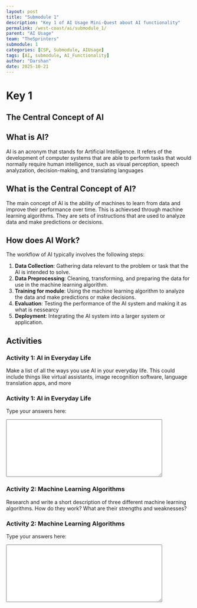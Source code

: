 ```yaml
---
layout: post
title: "Submodule 1"
description: "Key 1 of AI Usage Mini-Quest about AI functionality"
permalink: /west-coast/ai/submodule_1/
parent: "AI Usage"
team: "TheSprinters"
submodule: 1
categories: [CSP, Submodule, AIUsage]
tags: [AI, submodule, AI_Functionality]
author: "Darshan"
date: 2025-10-21
---
```


# Key 1

## The Central Concept of AI

## What is AI?

AI is an acronym that stands for Artificial Intelligence. It refers of the development of computer systems that are able to perform tasks that would normally require human intelligence, such as visual perception, speech analyzation, decision-making, and translating languages

## What is the Central Concept of AI?

The main concept of AI is the ability of machines to learn from data and improve their performance over time. This is achievsed through machine learning algorithms. They are sets of instructions that are used to analyze data and make predictions or decisions.

## How does AI Work?

The workflow of AI typically involves the following steps:

1. **Data Collection**: Gathering data relevant to the problem or task that the AI is intended to solve.
2. **Data Preprocessing**: Cleaning, transforming, and preparing the data for use in the machine learning algorithm.
3. **Training for module**: Using the machine learning algorithm to analyze the data and make predictions or make decisions.
4. **Evaluation**: Testing the performance of the AI system and making it as what is nessearcy
5. **Deployment**: Integrating the AI system into a larger system or application.

## Activities

### Activity 1: AI in Everyday Life

Make a list of all the ways you use AI in your everyday life. This could include things like virtual assistants, image recognition software, language translation apps, and more

<div>
  <h3>Activity 1: AI in Everyday Life</h3>
  <p>Type your answers here:</p>
  <textarea rows="10" cols="50"></textarea>
</div>


### Activity 2: Machine Learning Algorithms

Research and write a short description of three different machine learning algorithms. How do they work? What are their strengths and weaknesses?

<div>
  <h3>Activity 2: Machine Learning Algorithms</h3>
  <p>Type your answers here:</p>
  <textarea rows="10" cols="50"></textarea>
</div>

